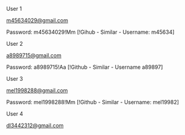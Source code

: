 User 1

m45634029@gmail.com

Password: m45634029!Mm [!Gihub - Similar - Username: m45634]

User 2

a8989715@gmail.com

Password: a8989715!Aa [!Github - Similar - Username a89897]



User 3

mel1998288@gmail.com    

Password: mel1998288!Mm [!Github - Similar - Username: mel19982]



User 4

dl3442312@gmail.com